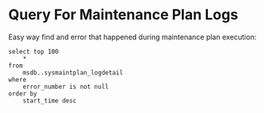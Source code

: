 # Query For Maintenance Plan Logs

Easy way find and error that happened during maintenance plan execution: 

```
select top 100 
	* 
from 
	msdb..sysmaintplan_logdetail 
where 
	error_number is not null 
order by 
	start_time desc
```
